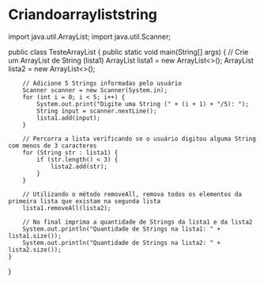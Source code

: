 # Criandoarrayliststring
import java.util.ArrayList;
import java.util.Scanner;

public class TesteArrayList {
    public static void main(String[] args) {
        // Crie um ArrayList de String (lista1)
        ArrayList<String> lista1 = new ArrayList<>();
        ArrayList<String> lista2 = new ArrayList<>();

        // Adicione 5 Strings informadas pelo usuário
        Scanner scanner = new Scanner(System.in);
        for (int i = 0; i < 5; i++) {
            System.out.print("Digite uma String (" + (i + 1) + "/5): ");
            String input = scanner.nextLine();
            lista1.add(input);
        }

        // Percorra a lista verificando se o usuário digitou alguma String com menos de 3 caracteres
        for (String str : lista1) {
            if (str.length() < 3) {
                lista2.add(str);
            }
        }

        // Utilizando o método removeAll, remova todos os elementos da primeira lista que existam na segunda lista
        lista1.removeAll(lista2);

        // No final imprima a quantidade de Strings da lista1 e da lista2
        System.out.println("Quantidade de Strings na lista1: " + lista1.size());
        System.out.println("Quantidade de Strings na lista2: " + lista2.size());
    }
}
